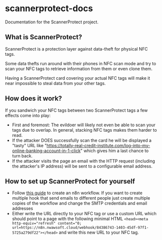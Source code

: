 # scannerprotect-docs
Documentation for the ScannerProtect project.

## What is ScannerProtect?
ScannerProtect is a protection layer against data-theft for physical NFC tags.

Some data thefts run around with their phones in NFC scan mode and try to scan your NFC tags to retrieve information from them or even clone them.

Having a ScannerProtect card covering your actual NFC tags will make it near impossible to steal data from your other tags.

## How does it work?
If you sandwich your NFC tags between two ScannerProtect tags a few effects come into play:
- First and foremost: The evildoer will likely not even be able to scan your tags due to overlap. In general, stacking NFC tags makes them harder to read.
- If the attacker DOES successfully scan the card he will be displayed a "tasty" URL like "https://totally-real-credit-institute.com/log-into-my-online-banking-account-in-1-click" which gives him a last chance to turn back.
- If the attacker visits the page an email with the HTTP request (including the attacker's IP address) will be sent to a configurable email address.

## How to set up ScannerProtect for yourself
- Follow [this guide](https://github.com/ScannerProtect/n8n-workflows/blob/main/README.md) to create an n8n workflow. If you want to create multiple hook that send emails to different people just create multiple copies of the workflow and change the SMTP credentials and email addresses
- Either write the URL directly to your NFC tag or use a custom URL which should point to a page with the following minimal HTML ```<head><meta http-equiv="refresh" content="0; url=https://n8n.nwawsoft.cloud/webhook/84386743-1403-45df-97f1-5725a279df22"></head>``` and write this new URL to your NFC tag.
